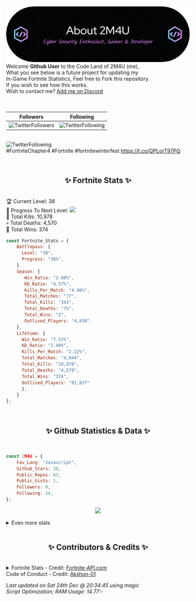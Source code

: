 
  ![Header](./src/github-banner.png)
  <br>
  Welcome **Github User** to the Code Land of 2M4U (me),<br>
  What you see below is a future project for updating my<br>
  In-Game Fortnite Statistics, Feel free to Fork this repository<br>
  If you wish to see how this works.
  <br>
  Wish to contact me? [Add me on Discord](https://tinyurl.com/addmeondiscord)
  <br><br>
  <br>
  
  | Followers  | Following |
  | ---------- |:---------:|
  | ![TwitterFollowers](https://img.shields.io/badge/Twitter%20Followers-85-blue)  | ![TwitterFollowing](https://img.shields.io/badge/Twitter%20Following-283-blue)  |


  <br>![TwitterFollowing](https://img.shields.io/badge/Latest%20Tweet--blue)<br>
  #FortniteChapter4 #Fortnite #fortnitewinterfest https://t.co/QPLorT97PQ
   
  <br><h2 align="center"> ✨ Fortnite Stats ✨</h2><br>
  🏆 Current Level: 38<br>
  🎉 Progress To Next Level: ![](https://geps.dev/progress/36)<br>
  🎯 Total Kills: 10,978<br>
  💀 Total Deaths: 4,570<br>
  👑 Total Wins: 374<br>

```js
const Fortnite_Stats = {
    Battlepass: {
      Level: "38",
      Progress: "36%",    
    }
    Season: { 
       Win_Ratio: "2.60%",
       KD_Ratio: "4.57%",
       Kills_Per_Match: "4.46%",
       Total_Matches: "77",
       Total_Kills: "343",
       Total_Deaths: "75",
       Total_Wins: "2",
       Outlived_Players: "4,830"
    },
    Lifetime: {
      Win_Ratio: "7.57%",
      KD_Ratio: "2.40%",
      Kills_Per_Match: "2.22%",
      Total_Matches: "4,944",
      Total_Kills: "10,978",
      Total_Deaths: "4,570",
      Total_Wins: "374",
      Outlived_Players: "81,937"
      },
    }
}; 
```


<br><h2 align="center"> ✨ Github Statistics & Data ✨</h2><br>

```js
const 2M4U = {
    Fav_Lang: "Javascript",
    Github_Stars: 38,
    Public_Repos: 63,
    Public_Gists: 1,
    Followers: 8,
    Following: 24,
}; 
```

<p align="center">
<img src="https://github-readme-streak-stats.herokuapp.com/?user=2M4U&theme=tokyonight">
</p>
<details>
  <summary>
      Even more stats
  </summary>
  <p align="center">
    <img src="https://github-profile-trophy.vercel.app/?username=2M4U&theme=dracula">
    <img src="https://github-readme-stats.vercel.app/api?username=2M4U&theme=tokyonight&count_private=true&show_icons=true&include_all_commits=true">
  </p>
</details>
<br><h2 align="center"> ✨ Contributors & Credits ✨</h2><br>
<details>
  <summary>
      Fortnite Stats - Credit: <a href="https://fortnite-api.com/?utm_source=github.com/2M4U/2M4U">Fortnite-API.com</a><br>
      Code of Conduct - Credit: <a href="https://github.com/Akshun-01">Akshun-01</a>
  </summary>
</details>

<!-- Last updated on Sat Dec 24 2022 20:34:45 GMT+0000 (Coordinated Universal Time) ;-;-->
<i>Last updated on  Sat 24th Dec @ 20:34:45 using magic<br>
Script Optimization; RAM Usage: 14.77</i>✨